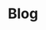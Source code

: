 ---
title: "Blog"
# watermark text
watermark: "Blog"
# page header background image
page_header_image: "/images/background/about.jpg"
# meta description
description : "Cupidatat non proident sunt culpa qui officia deserunt mollit <br> anim idest laborum sed ut perspiciatis."

draft: false
---